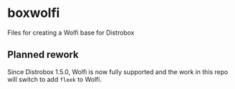 # boxwolfi
Files for creating a Wolfi base for Distrobox

## Planned rework
Since Distrobox 1.5.0, Wolfi is now fully supported and the work in this repo will switch to add `fleek` to Wolfi.